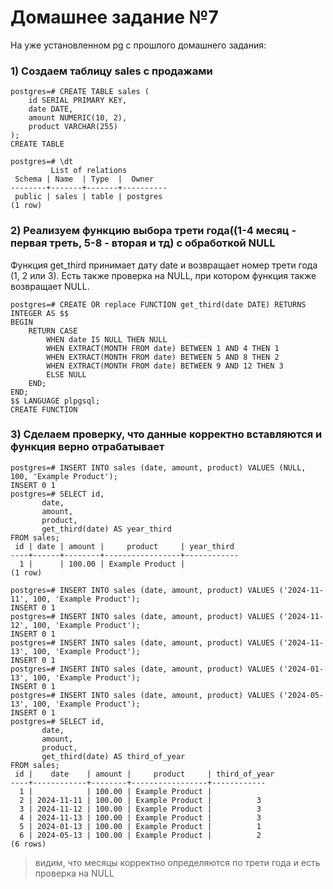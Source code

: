 # Домашнее задание №7

На уже установленном pg с прошлого домашнего задания:

### 1) Создаем таблицу sales с продажами

```
postgres=# CREATE TABLE sales (
    id SERIAL PRIMARY KEY,
    date DATE,
    amount NUMERIC(10, 2),
    product VARCHAR(255)
);
CREATE TABLE
```

```
postgres=# \dt
         List of relations
 Schema | Name  | Type  |  Owner
--------+-------+-------+----------
 public | sales | table | postgres
(1 row)
```

### 2) Реализуем функцию выбора трети года((1-4 месяц - первая треть, 5-8 - вторая и тд) с обработкой NULL

Функция get_third принимает дату date и возвращает номер трети года (1, 2 или 3). Есть также проверка на NULL, при котором функция также возвращает NULL.

```
postgres=# CREATE OR replace FUNCTION get_third(date DATE) RETURNS INTEGER AS $$
BEGIN
    RETURN CASE
        WHEN date IS NULL THEN NULL
        WHEN EXTRACT(MONTH FROM date) BETWEEN 1 AND 4 THEN 1
        WHEN EXTRACT(MONTH FROM date) BETWEEN 5 AND 8 THEN 2
        WHEN EXTRACT(MONTH FROM date) BETWEEN 9 AND 12 THEN 3
        ELSE NULL
    END;
END;
$$ LANGUAGE plpgsql;
CREATE FUNCTION
```

### 3) Сделаем проверку, что данные корректно вставляются и функция верно отрабатывает

```
postgres=# INSERT INTO sales (date, amount, product) VALUES (NULL, 100, 'Example Product');
INSERT 0 1
postgres=# SELECT id,
       date,
       amount,
       product,
       get_third(date) AS year_third
FROM sales;
 id | date | amount |     product     | year_third
----+------+--------+-----------------+------------
  1 |      | 100.00 | Example Product |
(1 row)

postgres=# INSERT INTO sales (date, amount, product) VALUES ('2024-11-11', 100, 'Example Product');
INSERT 0 1
postgres=# INSERT INTO sales (date, amount, product) VALUES ('2024-11-12', 100, 'Example Product');
INSERT 0 1
postgres=# INSERT INTO sales (date, amount, product) VALUES ('2024-11-13', 100, 'Example Product');
INSERT 0 1
postgres=# INSERT INTO sales (date, amount, product) VALUES ('2024-01-13', 100, 'Example Product');
INSERT 0 1
postgres=# INSERT INTO sales (date, amount, product) VALUES ('2024-05-13', 100, 'Example Product');
INSERT 0 1
postgres=# SELECT id,
       date,
       amount,
       product,
       get_third(date) AS third_of_year
FROM sales;
 id |    date    | amount |     product     | third_of_year
----+------------+--------+-----------------+------------
  1 |            | 100.00 | Example Product |
  2 | 2024-11-11 | 100.00 | Example Product |          3
  3 | 2024-11-12 | 100.00 | Example Product |          3
  4 | 2024-11-13 | 100.00 | Example Product |          3
  5 | 2024-01-13 | 100.00 | Example Product |          1
  6 | 2024-05-13 | 100.00 | Example Product |          2
(6 rows)
```

> видим, что месяцы корректно определяются по трети года и есть проверка на NULL